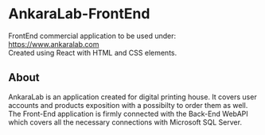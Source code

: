 # AnkaraLab-FrontEnd

FrontEnd commercial application to be used under: https://www.ankaralab.com  
Created using React with HTML and CSS elements.

## About
AnkaraLab is an application created for digital printing house. It covers user accounts and products exposition with a possibilty to order them as well. The Front-End application is firmly connected with the Back-End WebAPI which covers all the necessary connections with Microsoft SQL Server.
